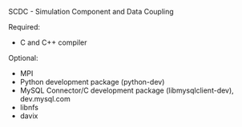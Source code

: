 SCDC - Simulation Component and Data Coupling


Required:
- C and C++ compiler

Optional:
- MPI
- Python development package (python-dev)
- MySQL Connector/C development package (libmysqlclient-dev), dev.mysql.com
- libnfs
- davix
